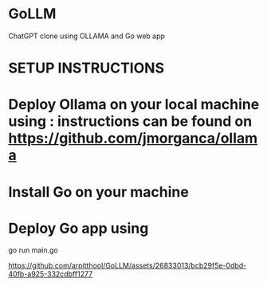 # GoLLM
ChatGPT clone using OLLAMA and Go web app

# SETUP INSTRUCTIONS

# Deploy Ollama on your local machine using : instructions can be found on https://github.com/jmorganca/ollama

# Install Go on your machine

# Deploy Go app using 
go run main.go


https://github.com/arpitthool/GoLLM/assets/26833013/bcb29f5e-0dbd-40fb-a925-332cdbff1277

